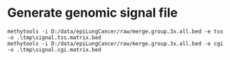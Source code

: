 # Generate genomic signal file
```shell
methytools -i D:/data/epiLungCancer/raw/merge.group.3x.all.bed -e tss -o .\tmp\signal.tss.matrix.bed
methytools -i D:/data/epiLungCancer/raw/merge.group.3x.all.bed -e cgi -o .\tmp\signal.cgi.matrix.bed
```